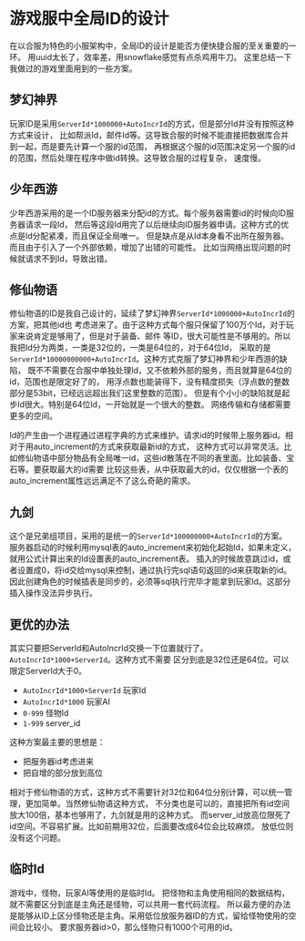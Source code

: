 # 游戏服中全局ID的设计

在以合服为特色的小服架构中，全局ID的设计是能否方便快捷合服的至关重要的一环。
用uuid太长了，效率差，用snowflake感觉有点杀鸡用牛刀。
这里总结一下我做过的游戏里面用到的一些方案。

## 梦幻神界
玩家ID是采用`ServerId*1000000+AutoIncrId`的方式，但是部分Id并没有按照这种方式来设计，
比如帮派Id，邮件Id等。这导致合服的时候不能直接把数据库合并到一起，而是要先计算一个服的id范围，
再根据这个服的id范围决定另一个服的id的范围，然后处理在程序中做id转换。这导致合服的过程复杂，
速度慢。

## 少年西游
少年西游采用的是一个ID服务器来分配id的方式。每个服务器需要id的时候向ID服务器请求一段Id，
然后等这段Id用完了以后继续向ID服务器申请。这种方式的优点是Id分配紧凑，而且保证全局唯一。
但是缺点是从Id本身看不出所在服务器。而且由于引入了一个外部依赖，增加了出错的可能性。
比如当网络出现问题的时候就请求不到Id，导致出错。

## 修仙物语
修仙物语的ID是我自己设计的，延续了梦幻神界`ServerId*1000000+AutoIncrId`的方案，把其他id也
考虑进来了。由于这种方式每个服只保留了100万个Id，对于玩家来说肯定是够用了，但是对于装备、邮件
等ID，很大可能性是不够用的。所以我把Id分为两类，一类是32位的，一类是64位的，对于64位Id，
采取的是`ServerId*10000000000+AutoIncrId`。这种方式克服了梦幻神界和少年西游的缺陷，
既不不需要在合服中单独处理Id，又不依赖外部的服务，而且就算是64位的id，范围也是限定好了的，
用浮点数也能装得下，没有精度损失（浮点数的整数部分是53bit，已经远远超出我们这里整数的范围）。
但是有个小小的缺陷就是起步Id很大。特别是64位Id，一开始就是一个很大的整数。
网络传输和存储都需要更多的空间。

Id的产生由一个进程通过进程字典的方式来维护。请求id的时候带上服务器id。相对于用auto_increment的方式来获取最新id的方式，
这种方式可以非常灵活。比如修仙物语中部分物品有全局唯一id，这些id散落在不同的表里面。比如装备、宝石等。要获取最大的id需要
比较这些表，从中获取最大的id，仅仅根据一个表的auto_increment属性远远满足不了这么奇葩的需求。

## 九剑
这个是兄弟组项目，采用的是统一的`ServerId*100000000+AutoIncrId`的方案。
服务器启动的时候利用mysql表的auto_increment来初始化起始Id，如果未定义，就用公式计算出来的Id设置表的auto_increment表。
插入的时候故意跳过id，或者设置成0，将id交给mysql来控制，通过执行完sql语句返回的id来获取新的id。
因此创建角色的时候插表是同步的，必须等sql执行完毕才能拿到玩家Id。这部分插入操作没法异步执行。

## 更优的办法
其实只要把ServerId和AutoIncrId交换一下位置就行了。`AutoIncrId*1000+ServerId`。这种方式不需要
区分到底是32位还是64位。可以限定ServerId大于0。
- `AutoIncrId*1000+ServerId` 玩家Id
- `AutoIncrId*1000` 玩家AI
- `0-999` 怪物Id
- `1-999` server_id

这种方案最主要的思想是：
* 把服务器id考虑进来
* 把自增的部分放到高位

相对于修仙物语的方式，这种方式不需要针对32位和64位分别计算，可以统一管理，更加简单。当然修仙物语这种方式，
不分类也是可以的，直接把所有id空间放大100倍，基本也够用了，九剑就是用的这种方式。
而server_id放高位限死了id空间。不容易扩展。比如前期用32位，后面要改成64位会比较麻烦。
放低位则没有这个问题。

## 临时Id

游戏中，怪物，玩家AI等使用的是临时Id。
把怪物和主角使用相同的数据结构，就不需要区分到底是主角还是怪物，可以共用一套代码流程。
所以最方便的办法是能够从ID上区分怪物还是主角。采用低位放服务器ID的方式，留给怪物使用的空间会比较小。
要求服务器id>0，那么怪物只有1000个可用的id。

